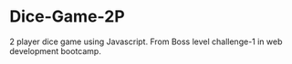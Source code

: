 # Dice-Game-2P
2 player dice game using Javascript. From Boss level challenge-1 in web development bootcamp.
